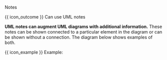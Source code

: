 <span id="title">Notes</span>

<span id="prereqs"></span>

<span id="outcomes">{{ icon_outcome }} Can use UML notes</span>

<div id="body">

**UML notes can augment UML diagrams with additional information.** These notes can be shown connected to a particular element in the diagram or can be shown without a connection. The diagram below shows examples of both.

<box>

{{ icon_example }} Example:

<pic eager src="{{baseUrl}}/uml/notes/notes/images/adminProfessor.png" height="120" />
<p/>

</box>

</div>

<div id="extras">
</div>
